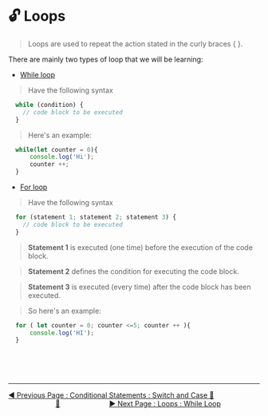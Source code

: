 # :unlock:  Loops

>Loops are used to repeat the action stated in the curly braces { }.


There are mainly two types of loop that we will be learning:

* [While loop](while-loop.md)

> Have the following syntax

```javascript
  while (condition) {
    // code block to be executed
  }
```

> Here's an example:

```javascript
  while(let counter = 0){
      console.log('Hi');
      counter ++;
  }
```

* [For loop](for-loop.md)

> Have the following syntax

```javascript
  for (statement 1; statement 2; statement 3) {
    // code block to be executed
  }
```

> **Statement 1** is executed \(one time\) before the execution of the code block.

> **Statement 2** defines the condition for executing the code block.

> **Statement 3** is executed \(every time\) after the code block has been executed.

> So here's an example: 

```javascript
  for ( let counter = 0; counter <=5; counter ++ ){
      console.log('HI');
  }
```

<br><br><br>
<hr>

[:arrow_backward: Previous Page : Conditional Statements : Switch and Case :key: ](switch-and-case.md)  &nbsp;&nbsp;&nbsp;&nbsp;&nbsp;&nbsp;&nbsp;&nbsp;&nbsp;&nbsp;&nbsp;&nbsp;&nbsp;&nbsp;&nbsp;&nbsp;&nbsp;&nbsp;&nbsp;&nbsp;&nbsp;&nbsp;&nbsp;&nbsp;[:house_with_garden:](../../README.md)&nbsp;&nbsp;&nbsp;&nbsp;&nbsp;&nbsp;&nbsp;&nbsp;&nbsp;&nbsp;&nbsp;&nbsp;&nbsp;&nbsp;&nbsp;&nbsp;&nbsp;&nbsp;&nbsp;&nbsp;&nbsp;&nbsp;&nbsp;&nbsp;    [:arrow_forward: Next Page : Loops : While Loop ](while.md)
